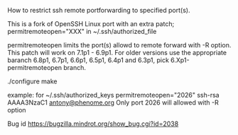 How to restrict ssh remote portforwarding to specified port(s).

This is a fork of OpenSSH Linux port with an extra patch; permitremoteopen="XXX" in ~/.ssh/authorized_file  

permitremoteopen limits the port(s) allowd to remote forward with -R option.
This patch will work on 7.1p1 - 6.9p1. For older versions use the appropriate baranch 6.8p1, 6.7p1, 6.6p1, 6.5p1, 6.4p1 and 6.3p1, pick 6.Xp1-permitremoteopen branch.  

./configure
make 

example: for ~/.ssh/authorized_keys
permitremoteopen="2026" ssh-rsa AAAA3NzaC1 antony@phenome.org
Only port 2026 will allowed with -R option 

Bug id https://bugzilla.mindrot.org/show_bug.cgi?id=2038
